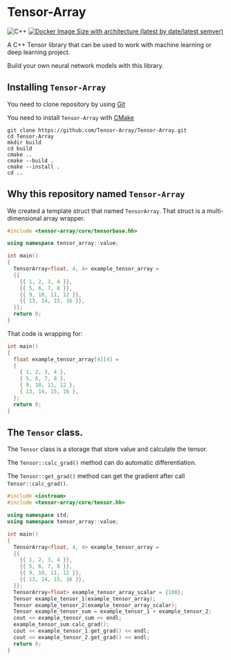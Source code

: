 # Tensor-Array

![C++](https://img.shields.io/badge/C%2B%2B-17-blue)
[![Docker Image Size with architecture (latest by date/latest semver)](https://img.shields.io/docker/image-size/noobwastaken/tensor-array)
](https://hub.docker.com/repository/docker/noobwastaken/tensor-array/general)


A C++ Tensor library that can be used to work with machine learning or deep learning project.

Build your own neural network models with this library.

## Installing `Tensor-Array`

You need to clone repository by using [Git](https://git-scm.com/)

You need to install `Tensor-Array` with [CMake](https://cmake.org/)

```shell
git clone https://github.com/Tensor-Array/Tensor-Array.git
cd Tensor-Array
mkdir build
cd build
cmake ..
cmake --build .
cmake --install .
cd ..
```

## Why this repository named `Tensor-Array`

We created a template struct that named `TensorArray`. That struct is a multi-dimensional array wrapper.

```C++
#include <tensor-array/core/tensorbase.hh>

using namespace tensor_array::value;

int main()
{
  TensorArray<float, 4, 4> example_tensor_array =
  {{
    {{ 1, 2, 3, 4 }},
    {{ 5, 6, 7, 8 }},
    {{ 9, 10, 11, 12 }},
    {{ 13, 14, 15, 16 }},
  }};
  return 0;
}

```

That code is wrapping for:

```C++
int main()
{
  float example_tensor_array[4][4] =
  {
    { 1, 2, 3, 4 },
    { 5, 6, 7, 8 },
    { 9, 10, 11, 12 },
    { 13, 14, 15, 16 },
  };
  return 0;
}

```

## The `Tensor` class.

The `Tensor` class is a storage that store value and calculate the tensor.

The `Tensor::calc_grad()` method can do automatic differentiation.

The `Tensor::get_grad()` method can get the gradient after call `Tensor::calc_grad()`.


```C++
#include <iostream>
#include <tensor-array/core/tensor.hh>

using namespace std;
using namespace tensor_array::value;

int main()
{
  TensorArray<float, 4, 4> example_tensor_array =
  {{
    {{ 1, 2, 3, 4 }},
    {{ 5, 6, 7, 8 }},
    {{ 9, 10, 11, 12 }},
    {{ 13, 14, 15, 16 }},
  }};
  TensorArray<float> example_tensor_array_scalar = {100};
  Tensor example_tensor_1(example_tensor_array);
  Tensor example_tensor_2(example_tensor_array_scalar);
  Tensor example_tensor_sum = example_tensor_1 + example_tensor_2;
  cout << example_tensor_sum << endl;
  example_tensor_sum.calc_grad();
  cout << example_tensor_1.get_grad() << endl;
  cout << example_tensor_2.get_grad() << endl;
  return 0;
}

```
